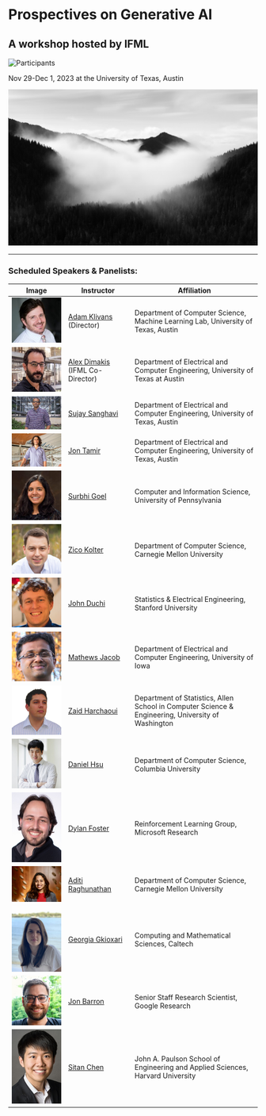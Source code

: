 # Prospectives on Generative AI
## A workshop hosted by IFML
![Participants](GenAIWorkshopParticipants.png)

Nov 29-Dec 1, 2023 at the University of Texas, Austin 

![Website](assets/img/bg-masthead.jpg)


---

### Scheduled Speakers & Panelists: 

| Image | Instructor | Affiliation |
| --- | --- | --- |
| <img src="assets/img/instructors/klivans.jpg" style="max-width: 100px;"> | [Adam Klivans](https://www.cs.utexas.edu/people/faculty-researchers/adam-klivans) (Director) | Department of Computer Science, Machine Learning Lab, University of Texas, Austin |
| <img src="assets/img/instructors/dimakis.jpg" style="max-width: 100px;"> | [Alex Dimakis](https://users.ece.utexas.edu/~dimakis/) (IFML Co-Director) | Department of Electrical and Computer Engineering, University of Texas at Austin |
| <img src="assets/img/instructors/sanghavi.jpeg" style="max-width: 100px;"> | [Sujay Sanghavi](https://www.ece.utexas.edu/people/faculty/sujay-sanghavi) | Department of Electrical and Computer Engineering, University of Texas, Austin |
| <img src="assets/img/instructors/tamir.png" style="max-width: 100px;"> | [Jon Tamir](https://users.ece.utexas.edu/~jtamir/) | Department of Electrical and Computer Engineering, University of Texas, Austin |
| <img src="assets/img/instructors/goel.jpg" style="max-width: 100px;"> | [Surbhi Goel](https://www.surbhigoel.com/) | Computer and Information Science, University of Pennsylvania |
| <img src="assets/img/instructors/kolter.jpg" style="max-width: 100px;"> | [Zico Kolter](https://zicokolter.com/) | Department of Computer Science, Carnegie Mellon University |
| <img src="assets/img/instructors/duchi.jpg" style="max-width: 100px;"> | [John Duchi](https://profiles.stanford.edu/john-duchi?releaseVersion=9.9.1) | Statistics & Electrical Engineering, Stanford University |
| <img src="assets/img/instructors/jacob.jpg" style="max-width: 100px;"> | [Mathews Jacob](https://engineering.uiowa.edu/people/mathews-jacob) | Department of Electrical and Computer Engineering, University of Iowa |
| <img src="assets/img/instructors/harchaoui.jpg" style="max-width: 100px;"> | [Zaid Harchaoui](https://faculty.washington.edu/zaid/) | Department of Statistics, Allen School in Computer Science & Engineering, University of Washington |
| <img src="assets/img/instructors/hsu.jpg" style="max-width: 100px;"> | [Daniel Hsu](https://www.cs.columbia.edu/~djhsu/) | Department of Computer Science, Columbia University |
| <img src="assets/img/instructors/foster.jpg" style="max-width: 100px;"> | [Dylan Foster](https://dylanfoster.net/) | Reinforcement Learning Group, Microsoft Research |
| <img src="assets/img/instructors/raghunathan.jpg" style="max-width: 100px;"> | [Aditi Raghunathan](https://www.cs.cmu.edu/~aditirag/) | Department of Computer Science, Carnegie Mellon University |
| <img src="assets/img/instructors/gkioxari.jpg" style="max-width: 100px;"> | [Georgia Gkioxari](https://gkioxari.github.io/) | Computing and Mathematical Sciences, Caltech |
| <img src="assets/img/instructors/barron.jpg" style="max-width: 100px;"> | [Jon Barron](https://jonbarron.info/) | Senior Staff Research Scientist, Google Research |
| <img src="assets/img/instructors/chen.jpg" style="max-width: 100px;"> | [Sitan Chen](https://sitanchen.com/) | John A. Paulson School of Engineering and Applied Sciences, Harvard University |

